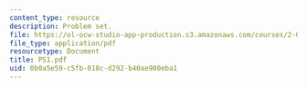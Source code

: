 ```yaml
---
content_type: resource
description: Problem set.
file: https://ol-ocw-studio-app-production.s3.amazonaws.com/courses/2-068-computational-ocean-acoustics-13-853-spring-2003/0b0a5e59c5fb018cd292b40ae980eba1_PS1.pdf
file_type: application/pdf
resourcetype: Document
title: PS1.pdf
uid: 0b0a5e59-c5fb-018c-d292-b40ae980eba1
---
```

